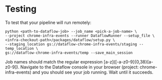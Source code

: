 # Testing

To test that your pipeline will run remotely:

```
python <path-to-dataflow-job> --job_name <pick-a-job-name> \
--project chrome-infra-events --runner DataflowRunner --setup_file \
<infra-checkout-path>/packages/dataflow/setup.py \
--staging_location gs://dataflow-chrome-infra-events/staging --temp_location \
gs://dataflow-chrome-infra-events/temp --save_main_session
```

Job names should match the regular expression [a-z]\([-a-z0-9]{0,38}[a-z0-9]).
Navigate to the Dataflow console in your browser (project: chrome-infra-events)
and you should see your job running. Wait until it succeeds.
